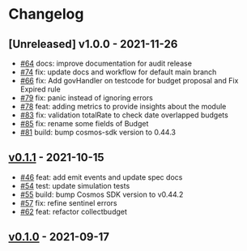 <!--
Guiding Principles:

Changelogs are for humans, not machines.
There should be an entry for every single version.
The same types of changes should be grouped.
Versions and sections should be linkable.
The latest version comes first.
The release date of each version is displayed.
Mention whether you follow Semantic Versioning.

Usage:

Change log entries are to be added to the Unreleased section under the
appropriate stanza (see below). Each entry should ideally include a tag and
the Github issue reference in the following format:

* (<tag>) \#<issue-number> message

The issue numbers will later be link-ified during the release process so you do
not have to worry about including a link manually, but you can if you wish.

Types of changes (Stanzas):

"Features" for new features.
"Improvements" for changes in existing functionality.
"Deprecated" for soon-to-be removed features.
"Bug Fixes" for any bug fixes.
"Client Breaking" for breaking Protobuf, gRPC and REST routes used by end-users.
"CLI Breaking" for breaking CLI commands.
"API Breaking" for breaking exported APIs used by developers building on SDK.
"State Machine Breaking" for any changes that result in a different AppState given same genesisState and txList.
Ref: https://keepachangelog.com/en/1.0.0/
-->

# Changelog

## [Unreleased] v1.0.0 - 2021-11-26

* [\#64](https://github.com/tendermint/budget/pull/64) docs: improve documentation for audit release
* [\#74](https://github.com/tendermint/budget/pull/74) fix: update docs and workflow for default main branch
* [\#66](https://github.com/tendermint/budget/pull/66) fix: Add govHandler on testcode for budget proposal and Fix Expired rule
* [\#79](https://github.com/tendermint/budget/pull/79) fix: panic instead of ignoring errors
* [\#78](https://github.com/tendermint/budget/pull/78) feat: adding metrics to provide insights about the module
* [\#83](https://github.com/tendermint/budget/pull/83) fix: validation totalRate to check date overlapped budgets
* [\#85](https://github.com/tendermint/budget/pull/85) fix: rename some fields of Budget
* [\#81](https://github.com/tendermint/budget/pull/81) build: bump cosmos-sdk version to 0.44.3

## [v0.1.1](https://github.com/tendermint/budget/releases/tag/v0.1.1) - 2021-10-15

* [\#46](https://github.com/tendermint/budget/pull/46) feat: add emit events and update spec docs
* [\#54](https://github.com/tendermint/budget/pull/54) test: update simulation tests
* [\#55](https://github.com/tendermint/budget/pull/55) build: bump Cosmos SDK version to v0.44.2
* [\#57](https://github.com/tendermint/budget/pull/57) fix: refine sentinel errors
* [\#62](https://github.com/tendermint/budget/pull/62) feat: refactor collectbudget

## [v0.1.0](https://github.com/tendermint/budget/releases/tag/v0.1.0) - 2021-09-17